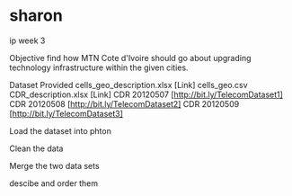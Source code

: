 # sharon
ip week 3

Objective
find how  MTN  Cote d'Ivoire should go about upgrading technology infrastructure within the given  cities.


Dataset Provided
cells_geo_description.xlsx [Link]
cells_geo.csv 
CDR_description.xlsx [Link] 
CDR 20120507 [http://bit.ly/TelecomDataset1] 
CDR 20120508 [http://bit.ly/TelecomDataset2]
CDR 20120509 [http://bit.ly/TelecomDataset3]



Load the dataset into phton 

Clean the data

Merge the two data sets

descibe and order them
